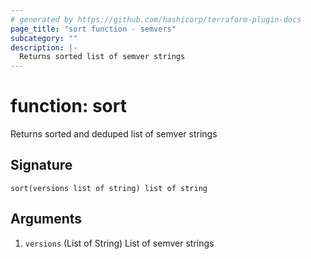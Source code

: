 ```yaml
---
# generated by https://github.com/hashicorp/terraform-plugin-docs
page_title: "sort function - semvers"
subcategory: ""
description: |-
  Returns sorted list of semver strings
---
```


# function: sort

Returns sorted and deduped list of semver strings



## Signature

<!-- signature generated by tfplugindocs -->
```text
sort(versions list of string) list of string
```

## Arguments

<!-- arguments generated by tfplugindocs -->
1. `versions` (List of String) List of semver strings
